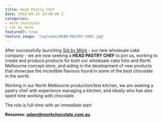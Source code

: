 ```yaml
---
title: Head Pastry Chef
date: 2018-09-22 14:00:00 Z
categories:
- mork chocolate
- sot by mork
featured?: true
feature_image: "/uploads/HEAD-PASTRY-CHEF.jpg"
---
```


After successfully launching [Söt by Mörk](http://sotbymork.com.au) - our new wholesale cake company - we are now seeking a **HEAD PASTRY CHEF** to join us, working to create and produce products for both our wholesale cake folio and North Melbourne concept store, and aiding in the development of new products that showcase the incredible flavours found in some of the best chocolate in the world.


Working in our North Melbourne production/test kitchen, we are seeking a pastry chef with experience managing a kitchen, and ideally who has also spent time working with chocolate.


The role is full-time with an immediate start


**Resumes: adam@morkchocolate.com.au**
